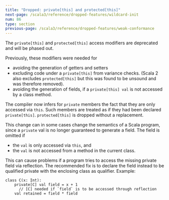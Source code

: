 ```yaml
---
title: "Dropped: private[this] and protected[this]"
next-page: /scala3/reference/dropped-features/wildcard-init
num: 86
type: section
previous-page: /scala3/reference/dropped-features/weak-conformance
---
```


<!-- THIS FILE HAS BEEN GENERATED BY SCALADOC PREPROCESSOR.
    The whole process of generation the docs can be found under this README: https://github.com/lampepfl/dotty/blob/master/docs/README.md
    The source file can be found here https://github.com/lampepfl/dotty/edit/master/docs/docs/reference/dropped-features/this-qualifier.md
    NOTE THAT ANY CHANGES TO THIS FILE WILL BE OVERRIDEN BY PREPROCESSOR.
-->

The `private[this]` and `protected[this]` access modifiers are deprecated and will be phased out.

Previously, these modifiers were needed for

- avoiding the generation of getters and setters
- excluding code under a `private[this]` from variance checks. (Scala 2 also excludes `protected[this]` but this was found to be unsound and was therefore removed).
- avoiding the generation of fields, if a `private[this] val` is not accessed
  by a class method.

The compiler now infers for `private` members the fact that they are only accessed via `this`. Such members are treated as if they had been declared `private[this]`. `protected[this]` is dropped without a replacement.

This change can in some cases change the semantics of a Scala program, since a
`private` val is no longer guaranteed to generate a field. The field
is omitted if

- the `val` is only accessed via `this`, and
- the `val` is not accessed from a method in the current class.

This can cause problems if a program tries to access the missing private field via reflection. The recommended fix is to declare the field instead to be qualified private with the enclosing class as qualifier. Example:

<div class="snippet" scala-snippet ><div class="buttons"></div><pre><code class="language-scala"><span id="0" class="" >class C(x: Int):
</span><span id="1" class="" >    private[C] val field = x + 1
</span><span id="2" class="" >      // [C] needed if `field` is to be accessed through reflection
</span><span id="3" class="" >    val retained = field * field
</span></code></pre></div>
